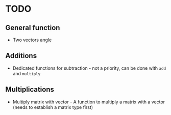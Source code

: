 # TODO

## General function

- Two vectors angle

## Additions

- Dedicated functions for subtraction - not a priority, can be done with `add` and `multiply`

## Multiplications

- Multiply matrix with vector - A function to multiply a matrix with a vector (needs to establish a matrix type first)
